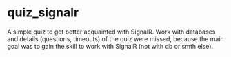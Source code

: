 # quiz_signalr

A simple quiz to get better acquainted with SignalR. Work with databases and details (questions, timeouts) of the quiz were missed, because the main goal was to gain the skill to work with SignalR (not with db or smth else).
